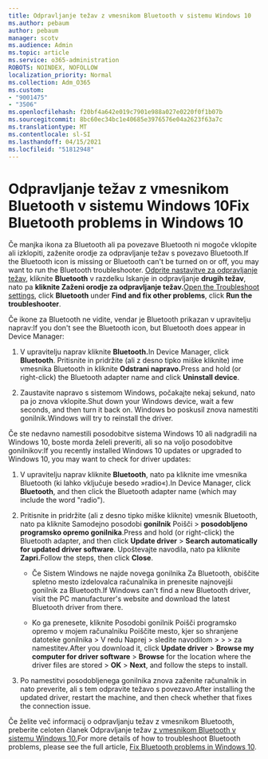 ```yaml
---
title: Odpravljanje težav z vmesnikom Bluetooth v sistemu Windows 10
ms.author: pebaum
author: pebaum
manager: scotv
ms.audience: Admin
ms.topic: article
ms.service: o365-administration
ROBOTS: NOINDEX, NOFOLLOW
localization_priority: Normal
ms.collection: Adm_O365
ms.custom:
- "9001475"
- "3506"
ms.openlocfilehash: f20bf4a642e019c7901e988a027e0220f0f1b07b
ms.sourcegitcommit: 8bc60ec34bc1e40685e3976576e04a2623f63a7c
ms.translationtype: MT
ms.contentlocale: sl-SI
ms.lasthandoff: 04/15/2021
ms.locfileid: "51812948"
---
```

# <a name="fix-bluetooth-problems-in-windows-10"></a><span data-ttu-id="7d879-102">Odpravljanje težav z vmesnikom Bluetooth v sistemu Windows 10</span><span class="sxs-lookup"><span data-stu-id="7d879-102">Fix Bluetooth problems in Windows 10</span></span>

<span data-ttu-id="7d879-103">Če manjka ikona za Bluetooth ali pa povezave Bluetooth ni mogoče vklopite ali izklopiti, zaženite orodje za odpravljanje težav s povezavo Bluetooth.</span><span class="sxs-lookup"><span data-stu-id="7d879-103">If the Bluetooth icon is missing or Bluetooth can't be turned on or off, you may want to run the Bluetooth troubleshooter.</span></span> <span data-ttu-id="7d879-104">[Odprite nastavitve za odpravljanje težav](ms-settings:troubleshoot), kliknite **Bluetooth** v razdelku Iskanje in odpravljanje **drugih težav**, nato pa **kliknite Zaženi orodje za odpravljanje težav.**</span><span class="sxs-lookup"><span data-stu-id="7d879-104">[Open the Troubleshoot settings](ms-settings:troubleshoot), click **Bluetooth** under **Find and fix other problems**, click **Run the troubleshooter**.</span></span>

<span data-ttu-id="7d879-105">Če ikone za Bluetooth ne vidite, vendar je Bluetooth prikazan v upravitelju naprav:</span><span class="sxs-lookup"><span data-stu-id="7d879-105">If you don't see the Bluetooth icon, but Bluetooth does appear in Device Manager:</span></span>

1. <span data-ttu-id="7d879-106">V upravitelju naprav kliknite **Bluetooth.**</span><span class="sxs-lookup"><span data-stu-id="7d879-106">In Device Manager, click **Bluetooth**.</span></span> <span data-ttu-id="7d879-107">Pritisnite in pridržite (ali z desno tipko miške kliknite) ime vmesnika Bluetooth in kliknite **Odstrani napravo.**</span><span class="sxs-lookup"><span data-stu-id="7d879-107">Press and hold (or right-click) the Bluetooth adapter name and click **Uninstall device**.</span></span>

2. <span data-ttu-id="7d879-108">Zaustavite napravo s sistemom Windows, počakajte nekaj sekund, nato pa jo znova vklopite.</span><span class="sxs-lookup"><span data-stu-id="7d879-108">Shut down your Windows device, wait a few seconds, and then turn it back on.</span></span> <span data-ttu-id="7d879-109">Windows bo poskusil znova namestiti gonilnik.</span><span class="sxs-lookup"><span data-stu-id="7d879-109">Windows will try to reinstall the driver.</span></span>

<span data-ttu-id="7d879-110">Če ste nedavno namestili posodobitve sistema Windows 10 ali nadgradili na Windows 10, boste morda želeli preveriti, ali so na voljo posodobitve gonilnikov:</span><span class="sxs-lookup"><span data-stu-id="7d879-110">If you recently installed Windows 10 updates or upgraded to Windows 10, you may want to check for driver updates:</span></span>

1. <span data-ttu-id="7d879-111">V upravitelju naprav kliknite **Bluetooth**, nato pa kliknite ime vmesnika Bluetooth (ki lahko vključuje besedo »radio«).</span><span class="sxs-lookup"><span data-stu-id="7d879-111">In Device Manager, click **Bluetooth**, and then click the Bluetooth adapter name (which may include the word "radio").</span></span>

2. <span data-ttu-id="7d879-112">Pritisnite in pridržite (ali z desno tipko miške kliknite) vmesnik Bluetooth, nato pa kliknite Samodejno posodobi **gonilnik** Poišči  >  **posodobljeno programsko opremo gonilnika**.</span><span class="sxs-lookup"><span data-stu-id="7d879-112">Press and hold (or right-click) the Bluetooth adapter, and then click **Update driver** > **Search automatically for updated driver software**.</span></span> <span data-ttu-id="7d879-113">Upoštevajte navodila, nato pa kliknite **Zapri.**</span><span class="sxs-lookup"><span data-stu-id="7d879-113">Follow the steps, then click **Close**.</span></span>

      - <span data-ttu-id="7d879-114">Če Sistem Windows ne najde novega gonilnika Za Bluetooth, obiščite spletno mesto izdelovalca računalnika in prenesite najnovejši gonilnik za Bluetooth.</span><span class="sxs-lookup"><span data-stu-id="7d879-114">If Windows can't find a new Bluetooth driver, visit the PC manufacturer's website and download the latest Bluetooth driver from there.</span></span>

    - <span data-ttu-id="7d879-115">Ko ga prenesete, kliknite Posodobi gonilnik Poišči programsko opremo v mojem računalniku Poiščite mesto, kjer so shranjene datoteke gonilnika > V redu Naprej > sledite navodilom  >    >     >  za namestitev.</span><span class="sxs-lookup"><span data-stu-id="7d879-115">After you download it, click **Update driver** > **Browse my computer for driver software** > **Browse** for the location where the driver files are stored > **OK** > **Next**, and follow the steps to install.</span></span>

3. <span data-ttu-id="7d879-116">Po namestitvi posodobljenega gonilnika znova zaženite računalnik in nato preverite, ali s tem odpravite težavo s povezavo.</span><span class="sxs-lookup"><span data-stu-id="7d879-116">After installing the updated driver, restart the machine, and then check whether that fixes the connection issue.</span></span>

<span data-ttu-id="7d879-117">Če želite več informacij o odpravljanju težav z vmesnikom Bluetooth, preberite celoten članek Odpravljanje težav [z vmesnikom Bluetooth v sistemu Windows 10.](https://support.microsoft.com/help/14169/windows-10-fix-bluetooth-problems)</span><span class="sxs-lookup"><span data-stu-id="7d879-117">For more details of how to troubleshoot Bluetooth problems, please see the full article, [Fix Bluetooth problems in Windows 10](https://support.microsoft.com/help/14169/windows-10-fix-bluetooth-problems).</span></span>
